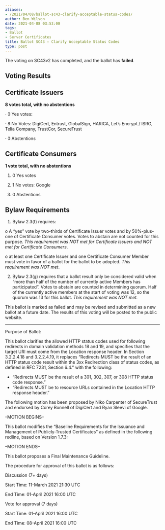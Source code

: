 ```yaml
---
aliases:
- /2021/04/08/ballot-sc43-clarify-acceptable-status-codes/
author: Ben Wilson
date: 2021-04-08 03:53:00
tags:
- Ballot
- Server Certificates
title: Ballot SC43 – Clarify Acceptable Status Codes
type: post
---
```


The voting on SC43v2 has completed, and the ballot has **failed**.

## Voting Results

## Certificate Issuers

**8 votes total, with no abstentions**

· 0 Yes votes:

· 8 No Votes: DigiCert, Entrust, GlobalSign, HARICA, Let’s Encrypt / ISRG, Telia Company, TrustCor, SecureTrust

· 0 Abstentions

## Certificate Consumers

**1 vote total, with no abstentions**

1. 0 Yes votes

1. 1 No votes: Google

1. 0 Abstentions

## Bylaw Requirements

1. Bylaw 2.3(f) requires:

o A “yes” vote by two-thirds of Certificate Issuer votes and by 50%-plus-one of Certificate Consumer votes. Votes to abstain are not counted for this purpose.
_This requirement was NOT met for Certificate Issuers and NOT met for Certificate Consumers_.

o at least one Certificate Issuer and one Certificate Consumer Member must vote in favor of a ballot for the ballot to be adopted.
_This requirement was NOT met_.

2. Bylaw 2.3(g) requires that a ballot result only be considered valid when “more than half of the number of currently active Members has participated”. Votes to abstain are counted in determining quorum. Half of the currently active members at the start of voting was 12, so the quorum was 13 for this ballot.
   _This requirement was NOT met._

This ballot is marked as failed and may be revised and submitted as a new ballot at a future date. The results of this voting will be posted to the public website.

______________________________________________________________________

Purpose of Ballot:

This ballot clarifies the allowed HTTP status codes used for following redirects in domain validation methods 18 and 19, and specifies that the target URI must come from the Location response header. In Section 3.2.2.4.18 and 3.2.2.4.19, it replaces “Redirects MUST be the result of an HTTP status code result within the 3xx Redirection class of status codes, as defined in RFC 7231, Section 6.4.” with the following:

- “Redirects MUST be the result of a 301, 302, 307, or 308 HTTP status code response.”
- “Redirects MUST be to resource URLs contained in the Location HTTP response header.”

The following motion has been proposed by Niko Carpenter of SecureTrust and endorsed by Corey Bonnell of DigiCert and Ryan Sleevi of Google.

–MOTION BEGINS–

This ballot modifies the “Baseline Requirements for the Issuance and Management of Publicly-Trusted Certificates” as defined in the following redline, based on Version 1.7.3:

–MOTION ENDS–

This ballot proposes a Final Maintenance Guideline.

The procedure for approval of this ballot is as follows:

Discussion (7+ days)

Start Time: 11-March 2021 21:30 UTC

End Time: 01-April 2021 16:00 UTC

Vote for approval (7 days)

Start Time: 01-April 2021 16:00 UTC

End Time: 08-April 2021 16:00 UTC